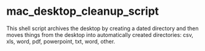 # mac_desktop_cleanup_script

This shell script archives the desktop by creating a dated directory and then moves things from the desktop into automatically created directories: csv, xls, word, pdf, powerpoint, txt, word, other. 
